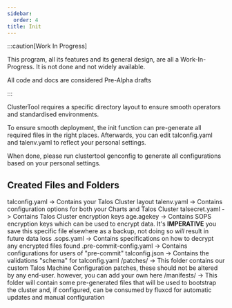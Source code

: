 ```yaml
---
sidebar:
  order: 4
title: Init
---
```


:::caution[Work In Progress]

This program, all its features and its general design, are all a Work-In-Progress. It is not done and not widely available.

All code and docs are considered Pre-Alpha drafts

:::

ClusterTool requires a specific directory layout to ensure smooth operators and standardised environments.

To ensure smooth deployment, the init function can pre-generate all required files in the right places.
Afterwards, you can edit talconfig.yaml and talenv.yaml to reflect your personal settings.

When done, please run clustertool genconfig to generate all configurations based on your personal settings.


## Created Files and Folders

talconfig.yaml -> Contains your Talos Cluster layout
talenv.yaml -> Contains configuration options for both your Charts and Talos Cluster
talsecret.yaml -> Contains Talos Cluster encryption keys
age.agekey -> Contains SOPS encryption keys which can be used to encrypt data. It's **IMPERATIVE** you save this specific file elsewhere as a backup, not doing so *will* result in future data loss
.sops.yaml -> Contains specifications on how to decrypt any encrypted files found
.pre-commit-config.yaml -> Contains configurations for users of "pre-commit"
talconfig.json -> Contains the validations "schema" for talconfig.yaml
/patches/ -> This folder contains our custom Talos Machine Configuration patches, these should not be altered by any end-user. however, you can add your own here
/manifests/ -> This folder will contain some pre-generated files that will be used to bootstrap the cluster and, if configured, can be consumed by fluxcd for automatic updates and manual configuration